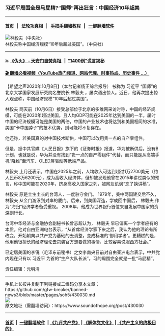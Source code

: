 ### 习近平周围全是马屁精?“国师”再出狂言：中国经济10年超美
------------------------

#### [首页](https://github.com/gfw-breaker/banned-news3/blob/master/README.md) &nbsp;&nbsp;|&nbsp;&nbsp; [法轮功真相](https://github.com/begood0513/basic/blob/master/README.md)  &nbsp;&nbsp;|&nbsp;&nbsp; [手把手翻墙教程](https://github.com/gfw-breaker/guides/wiki)  &nbsp;&nbsp;|&nbsp;&nbsp; [一键翻墙软件](https://github.com/gfw-breaker/nogfw/blob/master/README.md)  



<div><img alt="林毅夫（中央社）" src="https://img.soundofhope.org/2020-10/1602153634821.png"/>
<br/><figcaption class="caption">
 林毅夫称中国经济规模“10年后超过美国”。（中央社）
</figcaption></div><hr/>

#### 💥 [《伪火》 - 天安门自焚真相 ](http://158.247.195.190:10000/videos/blog/weihuo.html)&nbsp; |&nbsp; [“1400例”谎言揭秘  ](http://158.247.195.190:10000/videos/blog/jiexi1400.html)

#### [ 🎬  翻墙必看视频（YouTube热门频道、网站代理、时事热点、历史事件 ...）](https://github.com/gfw-breaker/links/blob/master/banned.md)

<div><div class="Content__Wrapper sc-1bvya0-0 grZQxZ">
 <p class="meta-top">
  <span class="meta">
   【希望之声2020年10月8日】（本台记者杨正综合报导）
  </span>
  被称为
  <ok href="/term/1063">
   习近平
  </ok>
  “国师”的北京大学国家发展研究院名誉院长
  <ok href="/term/360550">
   林毅夫
  </ok>
  ，屡次语出惊人。近日，他再次提出惊人观点称，中国经济规模“10年后超过美国”。
 </p>
 <p>
  <ok href="/term/360550">
   林毅夫
  </ok>
  两天前（10月6日）接受总部位于北京的多维网采访时称，中国的经济规模，可能在2030年超过美国，且人均GDP可能在2025年达到美国的一半，届时中国的经济规模可能是美国的两倍，中国的产业技术也将达到和美国相同的水准，美国“卡中国脖子”的技术优势，则可能将不复存在。
 </p>
 <div class="AD_Embed__Wrap-sc-1xslmin-0 igMuqX module desktop">
  <div>
  </div>
 </div>
 <p>
  他还称，若美国真的对中国技术断供，中国可以改用贵一点的自产零组件。
 </p>
 <p>
  但是，据中共官媒《人民日报》旗下的《证券时报》报道，华为被断供后，没有B计划，也就是说，华为并没有找到“贵一点的自产零组件”代替，而只能是从高端手机“降维”至汽车、OLED屏驱动等低端产品。
 </p>
 <p>
  <ok href="/term/360550">
   林毅夫
  </ok>
  上月还表示，中国在2025年之前，人均收入可达到超过1万2700美元（约人民币8万6200元），成为高收入经济体，但却被发现他曾在2015年讲过类似的预言，称中国可能在2020年，跻身高收入国家之列，被网友讥讽“忘了换讲稿”。
 </p>
 <p>
  <ok href="/term/360550">
   林毅夫
  </ok>
  原是土生土长的台湾人，一度驻守金门。 1979年，美中两国建交后不久，
  <ok href="/term/360550">
   林毅夫
  </ok>
  从金门游泳到对岸的厦门。后来，到美国深造，学成回中国后，
  <ok href="/term/360550">
   林毅夫
  </ok>
  作为“海归”经济学者备受重视。 2008年，他成为世界银行首位来自发展中国家的资深副行长。
 </p>
 <p>
  台湾中华经济与金融协会副秘书长曾志超认为，
  <ok href="/term/360550">
   林毅夫
  </ok>
  早已偏离一个学者应有的本质。他对自由亚洲电台表示，“从首席经济学家下来之后，我认为他的理论有所改变，开始朝向以共产党为基础的去调整，变成标准的'御用学者'。更糟糕的是，他用他很擅长的经济理论去包装官方想要做的事情，比较容易说服西方社会。”
 </p>
 <p>
  已定居美国的李锐（毛泽东前秘书）之女李南央日前对自由亚洲电台表示，中共党内现在只有以
  <ok href="/term/1063">
   习近平
  </ok>
  为首的“生产大队长派”，习的周围完全就是一批“马屁精”。
 </p>
 <p class="meta-btm">
  责任编辑：元明清
 </p>
</div>
</div>
<hr/>
手机上长按并复制下列链接或二维码分享本文章：<br/>
https://github.com/gfw-breaker/banned-news3/blob/master/pages/soh5/430030.md <br/>
<a href='https://github.com/gfw-breaker/banned-news3/blob/master/pages/soh5/430030.md'><img src='https://github.com/gfw-breaker/banned-news3/blob/master/pages/soh5/430030.md.png'/></a> <br/>
原文地址（需翻墙访问）：https://www.soundofhope.org/post/430030


------------------------
#### [首页](https://github.com/gfw-breaker/banned-news3/blob/master/README.md) &nbsp;|&nbsp; [一键翻墙软件](https://github.com/gfw-breaker/nogfw/blob/master/README.md) &nbsp;| [《九评共产党》](https://github.com/gfw-breaker/9ping.md/blob/master/README.md#九评之一评共产党是什么) | [《解体党文化》](https://github.com/gfw-breaker/jtdwh.md/blob/master/README.md) | [《共产主义的终极目的》](https://github.com/gfw-breaker/gczydzjmd.md/blob/master/README.md)


<img src='http://gfw-breaker.win/banned-news3/pages/soh5/430030.md' width='0px' height='0px'/>